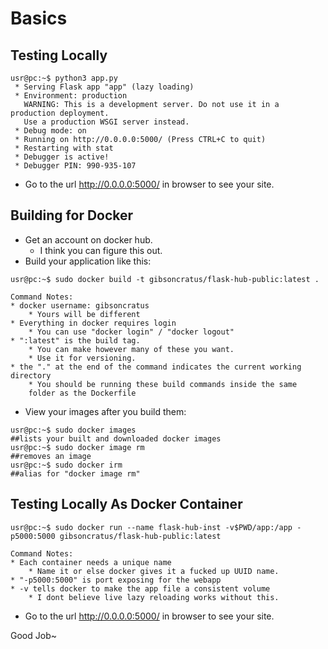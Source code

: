 # Basics
## Testing Locally
```console
usr@pc:~$ python3 app.py
 * Serving Flask app "app" (lazy loading)
 * Environment: production
   WARNING: This is a development server. Do not use it in a production deployment.
   Use a production WSGI server instead.
 * Debug mode: on
 * Running on http://0.0.0.0:5000/ (Press CTRL+C to quit)
 * Restarting with stat
 * Debugger is active!
 * Debugger PIN: 990-935-107
```
* Go to the url http://0.0.0.0:5000/ in browser to see your site.

## Building for Docker
* Get an account on docker hub.
    * I think you can figure this out.
* Build your application like this:
```console
usr@pc:~$ sudo docker build -t gibsoncratus/flask-hub-public:latest .
```
    Command Notes:
    * docker username: gibsoncratus
        * Yours will be different
    * Everything in docker requires login
        * You can use "docker login" / "docker logout"
    * ":latest" is the build tag. 
        * You can make however many of these you want. 
        * Use it for versioning. 
    * the "." at the end of the command indicates the current working directory
        * You should be running these build commands inside the same 
        folder as the Dockerfile

* View your images after you build them:

```console
usr@pc:~$ sudo docker images
##lists your built and downloaded docker images
usr@pc:~$ sudo docker image rm
##removes an image
usr@pc:~$ sudo docker irm
##alias for "docker image rm"
```

## Testing Locally As Docker Container
```console
usr@pc:~$ sudo docker run --name flask-hub-inst -v$PWD/app:/app -p5000:5000 gibsoncratus/flask-hub-public:latest
```

    Command Notes:
    * Each container needs a unique name
        * Name it or else docker gives it a fucked up UUID name.
    * "-p5000:5000" is port exposing for the webapp
    * -v tells docker to make the app file a consistent volume
        * I dont believe live lazy reloading works without this.

* Go to the url http://0.0.0.0:5000/ in browser to see your site.

Good Job~
